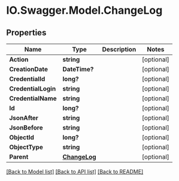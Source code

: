 # IO.Swagger.Model.ChangeLog
## Properties

Name | Type | Description | Notes
------------ | ------------- | ------------- | -------------
**Action** | **string** |  | [optional] 
**CreationDate** | **DateTime?** |  | [optional] 
**CredentialId** | **long?** |  | [optional] 
**CredentialLogin** | **string** |  | [optional] 
**CredentialName** | **string** |  | [optional] 
**Id** | **long?** |  | [optional] 
**JsonAfter** | **string** |  | [optional] 
**JsonBefore** | **string** |  | [optional] 
**ObjectId** | **long?** |  | [optional] 
**ObjectType** | **string** |  | [optional] 
**Parent** | [**ChangeLog**](ChangeLog.md) |  | [optional] 

[[Back to Model list]](../README.md#documentation-for-models) [[Back to API list]](../README.md#documentation-for-api-endpoints) [[Back to README]](../README.md)

